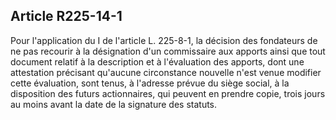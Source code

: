 Article R225-14-1
----
Pour l'application du I de l'article L. 225-8-1, la décision des fondateurs de
ne pas recourir à la désignation d'un commissaire aux apports ainsi que tout
document relatif à la description et à l'évaluation des apports, dont une
attestation précisant qu'aucune circonstance nouvelle n'est venue modifier cette
évaluation, sont tenus, à l'adresse prévue du siège social, à la disposition des
futurs actionnaires, qui peuvent en prendre copie, trois jours au moins avant la
date de la signature des statuts.
